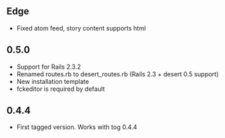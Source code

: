 Edge
----

* Fixed atom feed, story content supports html


0.5.0
----

* Support for Rails 2.3.2
* Renamed routes.rb to desert_routes.rb (Rails 2.3 + desert 0.5 support)
* New installation template
* fckeditor is required by default

0.4.4
----

* First tagged version. Works with tog 0.4.4
